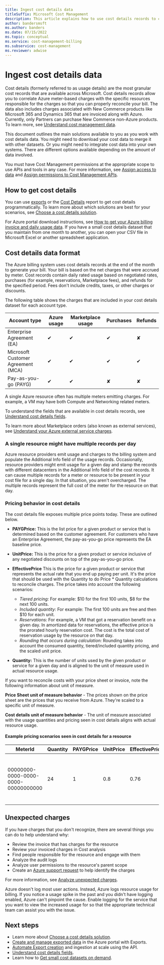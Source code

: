 ```yaml
---
title: Ingest cost details data
titleSuffix: Microsoft Cost Management
description: This article explains how to use cost details records to correlate meter-based charges with the specific resources responsible for the charges so that you can properly reconcile your bill.
author: bandersmsft
ms.author: banders
ms.date: 07/15/2022
ms.topic: conceptual
ms.service: cost-management-billing
ms.subservice: cost-management
ms.reviewer: adwise
---
```


# Ingest cost details data

Cost details (formerly referred to as usage details) are the most granular cost records that are available across Microsoft. Cost details records allow you to correlate Azure meter-based charges with the specific resources responsible for the charges so that you can properly reconcile your bill. The data also includes charges associated with New Commerce products like Microsoft 365 and Dynamics 365 that are invoiced along with Azure. Currently, only Partners can purchase New Commerce non-Azure products. To learn more, see [Understand cost management data](../costs/understand-cost-mgt-data.md).

This document outlines the main solutions available to you as you work with cost details data. You might need to download your cost data to merge it with other datasets. Or you might need to integrate cost data into your own systems. There are different options available depending on the amount of data involved.

You must have Cost Management permissions at the appropriate scope to use APIs and tools in any case. For more information, see [Assign access to data](../costs/assign-access-acm-data.md) and [Assign permissions to Cost Management APIs](cost-management-api-permissions.md).

## How to get cost details

You can use [exports](../costs/tutorial-export-acm-data.md) or the [Cost Details](/rest/api/cost-management/generate-cost-details-report) report to get cost details programmatically. To learn more about which solutions are best for your scenarios, see [Choose a cost details solution](usage-details-best-practices.md).

For Azure portal download instructions, see [How to get your Azure billing invoice and daily usage data](../manage/download-azure-invoice-daily-usage-date.md). If you have a small cost details dataset that you maintain from one month to another, you can open your CSV file in Microsoft Excel or another spreadsheet application.

## Cost details data format

The Azure billing system uses cost details records at the end of the month to generate your bill. Your bill is based on the net charges that were accrued by meter. Cost records contain daily rated usage based on negotiated rates, purchases (for example, reservations, Marketplace fees), and refunds for the specified period. Fees don't include credits, taxes, or other charges or discounts.

The following table shows the charges that are included in your cost details dataset for each account type.

| **Account type** | **Azure usage** | **Marketplace usage** | **Purchases** | **Refunds** |
| --- | --- | --- | --- | --- |
| Enterprise Agreement (EA) | ✔ | ✔ | ✔ | ✘ |
| Microsoft Customer Agreement (MCA) | ✔ | ✔ | ✔ | ✔ |
| Pay-as-you-go (PAYG) | ✔ | ✔ | ✘ | ✘ |

A single Azure resource often has multiple meters emitting charges. For example, a VM may have both Compute and Networking related meters.

To understand the fields that are available in cost details records, see [Understand cost details fields](understand-usage-details-fields.md).

To learn more about Marketplace orders (also known as external services), see [Understand your Azure external service charges](../understand/understand-azure-marketplace-charges.md).

### A single resource might have multiple records per day

Azure resource providers emit usage and charges to the billing system and populate the Additional Info field of the usage records. Occasionally, resource providers might emit usage for a given day and stamp the records with different datacenters in the Additional Info field of the cost records. It can cause multiple records for a meter or resource to be present in your cost file for a single day. In that situation, you aren't overcharged. The multiple records represent the full cost of the meter for the resource on that day.

### Pricing behavior in cost details

The cost details file exposes multiple price points today. These are outlined below.

- **PAYGPrice:** This is the list price for a given product or service that is determined based on the customer agreement. For customers who have an Enterprise Agreement, the pay-as-you-go price represents the EA baseline price.

- **UnitPrice:** This is the price for a given product or service inclusive of any negotiated discounts on top of the pay-as-you-go price.

- **EffectivePrice** This is the price for a given product or service that represents the actual rate that you end up paying per unit. It's the price that should be used with the Quantity to do Price \* Quantity calculations to reconcile charges. The price takes into account the following scenarios:
  - *Tiered pricing:* For example: $10 for the first 100 units, $8 for the next 100 units.
  - *Included quantity:* For example: The first 100 units are free and then $10 for each unit.
  - *Reservations:* For example, a VM that got a reservation benefit on a given day. In amortized data for reservations, the effective price is the prorated hourly reservation cost. The cost is the total cost of reservation usage by the resource on that day.
  - *Rounding that occurs during calculation:* Rounding takes into account the consumed quantity, tiered/included quantity pricing, and the scaled unit price.

- **Quantity:** This is the number of units used by the given product or service for a given day and is aligned to the unit of measure used in actual resource usage.

If you want to reconcile costs with your price sheet or invoice, note the following information about unit of measure.

**Price Sheet unit of measure behavior** - The prices shown on the price sheet are the prices that you receive from Azure. They're scaled to a specific unit of measure. 

**Cost details unit of measure behavior** - The unit of measure associated with the usage quantities and pricing seen in cost details aligns with actual resource usage.

#### Example pricing scenarios seen in cost details for a resource

| **MeterId** | **Quantity** | **PAYGPrice** | **UnitPrice** | **EffectivePrice** | **UnitOfMeasure** | **Notes** |
| --- | --- | --- | --- | --- | --- | --- |
| 00000000-0000-0000-0000-00000000000 | 24 | 1 | 0.8 | 0.76 | 1 hour | Manual calculation of the actual charge: multiply 24 * 0.76 * 1 hour. |

## Unexpected charges

If you have charges that you don't recognize, there are several things you can do to help understand why:

- Review the invoice that has charges for the resource
- Review your invoiced charges in Cost analysis
- Find people responsible for the resource and engage with them
- Analyze the audit logs
- Analyze user permissions to the resource's parent scope
- Create an [Azure support request](https://go.microsoft.com/fwlink/?linkid=2083458) to help identify the charges

For more information, see [Analyze unexpected charges](../understand/analyze-unexpected-charges.md).

Azure doesn't log most user actions. Instead, Azure logs resource usage for billing. If you notice a usage spike in the past and you didn't have logging enabled, Azure can't pinpoint the cause. Enable logging for the service that you want to view the increased usage for so that the appropriate technical team can assist you with the issue.

## Next steps

- Learn more about [Choose a cost details solution](usage-details-best-practices.md).
- [Create and manage exported data](../costs/tutorial-export-acm-data.md) in the Azure portal with Exports.
- [Automate Export creation](../costs/ingest-azure-usage-at-scale.md) and ingestion at scale using the API.
- [Understand cost details fields](understand-usage-details-fields.md).
- Learn how to [Get small cost datasets on demand](get-small-usage-datasets-on-demand.md).
